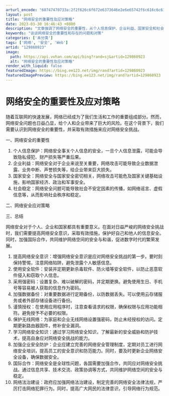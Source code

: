 ```yaml
---
arturl_encode: "68747470733a:2f2f626c6f672e6373646e2e6e65742f6c616c6c616c616c2f:61727469636c652f64657461696c732f313239383630393233"
layout: post
title: "网络安全的重要性及应对策略"
date: 2023-03-30 16:46:43 +0800
description: "文章强调了网络安全的重要性，从个人信息保护、企业利益、国家安全和社会稳定四个方面阐述了网络安全的必要"
keywords: "谈谈网络安全的重要性和存在的问题和对策"
categories: ['未分类']
tags: ['网络', '安全', 'Web']
artid: "129860923"
image:
  path: https://api.vvhan.com/api/bing?rand=sj&artid=129860923
  alt: "网络安全的重要性及应对策略"
render_with_liquid: false
featuredImage: https://bing.ee123.net/img/rand?artid=129860923
featuredImagePreview: https://bing.ee123.net/img/rand?artid=129860923
---
```


# 网络安全的重要性及应对策略

随着互联网的快速发展，网络已经成为了我们生活和工作的重要组成部分。然而，网络安全问题也日益凸显，给个人和企业带来了巨大的风险。在这个背景下，我们需要认识到网络安全的重要性，并采取有效措施来应对网络安全挑战。

一、网络安全的重要性

1. 个人信息保护：网络安全事关个人信息的安全，一旦个人信息泄露，可能会导致隐私侵犯、财产损失等严重后果。
2. 企业利益：网络安全对于企业来说至关重要，网络攻击可能导致企业数据泄露、业务中断、声誉损失等，给企业带来巨大损失。
3. 国家安全：网络安全与国家安全密切相关，网络攻击可能危及国家关键基础设施，影响国家经济、政治和军事安全。
4. 社会稳定：网络安全问题可能导致社会不安定因素的传播，如网络谣言、虚假信息等，从而影响社会秩序和稳定。

二、网络安全应对策略

三、总结

网络安全对于个人、企业和国家都具有重要意义。在面对日益严峻的网络安全挑战时，我们需要提高网络安全意识，采取有效措施，保护好自己和他人的信息安全。同时，加强国际合作，共同维护网络空间的安全与和谐，促进数字时代的繁荣发展。

1. 提高网络安全意识：增强网络安全意识是应对网络安全挑战的第一步。要时刻保持警惕，注意网络陷阱，避免泄露个人敏感信息。
2. 使用安全软件：安装并定期更新杀毒软件、防火墙等安全软件，以防止恶意软件侵入和窃取个人信息。
3. 采用强密码：设置复杂、难以破解的密码，并定期更换。避免使用生日、手机号等容易被人获取的信息作为密码。
4. 加强数据备份：对重要数据进行定期备份，以防数据丢失。可以使用云存储服务或者外部存储设备进行备份。
5. 谨慎授权：在使用应用程序时，注意查看请求的权限，确保权限与应用功能相符。避免授予不必要的权限。
6. 保护无线网络：为家庭和企业无线网络设置强密码，防止未经授权的访问。定期更新路由器固件，修补安全漏洞。
7. 学习网络安全知识：通过学习网络安全知识，了解最新的安全威胁和防护技术，提高自身应对网络安全挑战的能力。
8. 加强企业安全防护：企业应建立完善的网络安全管理制度，定期对员工进行网络安全培训，提高员工的安全意识和防范能力。同时，要及时更新企业网络安全设备，确保数据安全。
9. 国际合作：网络安全是全球性问题，各国需要加强合作，共同应对网络安全挑战。通过信息共享、技术交流、政策协调等方式，共同维护网络空间的安全与稳定。
10. 网络法治建设：政府应加强网络法治建设，制定完善的网络安全法律法规，严厉打击网络犯罪行为。同时，提高广大网民的法律意识，引导网络行为规范。